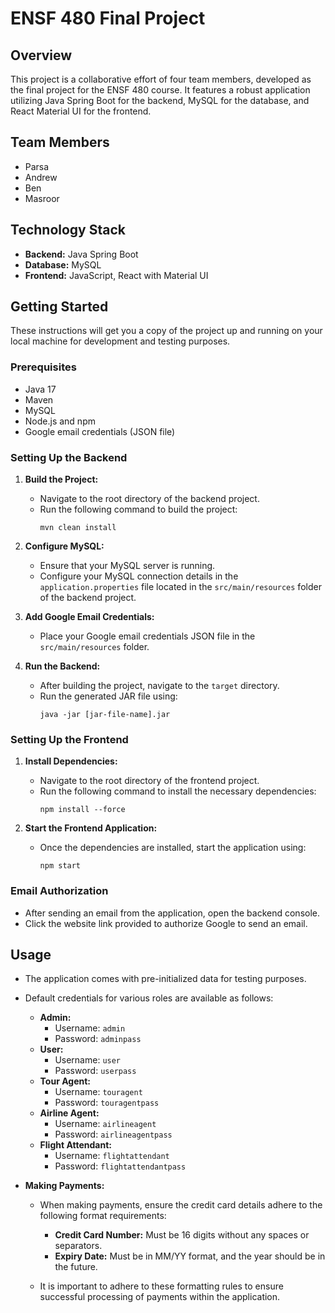 # ENSF 480 Final Project

## Overview
This project is a collaborative effort of four team members, developed as the final project for the ENSF 480 course. It features a robust application utilizing Java Spring Boot for the backend, MySQL for the database, and React Material UI for the frontend.

## Team Members
- Parsa
- Andrew
- Ben
- Masroor

## Technology Stack
- **Backend:** Java Spring Boot
- **Database:** MySQL
- **Frontend:** JavaScript, React with Material UI

## Getting Started
These instructions will get you a copy of the project up and running on your local machine for development and testing purposes.

### Prerequisites
- Java 17
- Maven
- MySQL
- Node.js and npm
- Google email credentials (JSON file)

### Setting Up the Backend
1. **Build the Project:**
   - Navigate to the root directory of the backend project.
   - Run the following command to build the project:
     ```
     mvn clean install
     ```
2. **Configure MySQL:**
   - Ensure that your MySQL server is running.
   - Configure your MySQL connection details in the `application.properties` file located in the `src/main/resources` folder of the backend project.

3. **Add Google Email Credentials:**
   - Place your Google email credentials JSON file in the `src/main/resources` folder.

4. **Run the Backend:**
   - After building the project, navigate to the `target` directory.
   - Run the generated JAR file using:
     ```
     java -jar [jar-file-name].jar
     ```

### Setting Up the Frontend
1. **Install Dependencies:**
   - Navigate to the root directory of the frontend project.
   - Run the following command to install the necessary dependencies:
     ```
     npm install --force
     ```

2. **Start the Frontend Application:**
   - Once the dependencies are installed, start the application using:

     ```
     npm start
     ```

### Email Authorization
- After sending an email from the application, open the backend console.
- Click the website link provided to authorize Google to send an email.

## Usage
- The application comes with pre-initialized data for testing purposes.
- Default credentials for various roles are available as follows:
  - **Admin:**
    - Username: `admin`
    - Password: `adminpass`
  - **User:**
    - Username: `user`
    - Password: `userpass`
  - **Tour Agent:**
    - Username: `touragent`
    - Password: `touragentpass`
  - **Airline Agent:**
    - Username: `airlineagent`
    - Password: `airlineagentpass`
  - **Flight Attendant:**
    - Username: `flightattendant`
    - Password: `flightattendantpass`

- **Making Payments:**
  - When making payments, ensure the credit card details adhere to the following format requirements:
    - **Credit Card Number:** Must be 16 digits without any spaces or separators.
    - **Expiry Date:** Must be in MM/YY format, and the year should be in the future.

  - It is important to adhere to these formatting rules to ensure successful processing of payments within the application.
